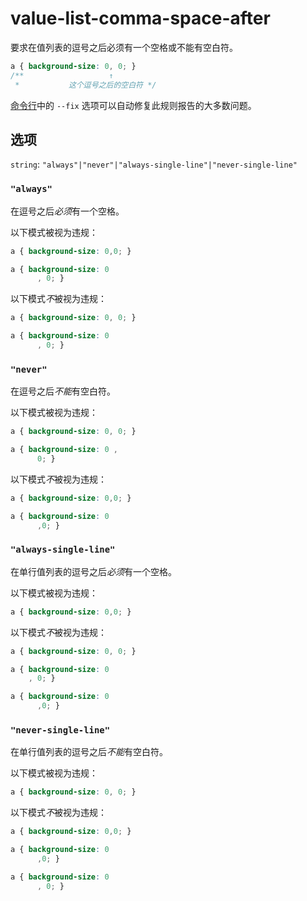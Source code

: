 # value-list-comma-space-after

要求在值列表的逗号之后必须有一个空格或不能有空白符。

```css
a { background-size: 0, 0; }
/**                   ↑
 *           这个逗号之后的空白符 */
```

[命令行](../../../docs/user-guide/cli.md#自动修复错误)中的 `--fix` 选项可以自动修复此规则报告的大多数问题。

## 选项

`string`: `"always"|"never"|"always-single-line"|"never-single-line"`

### `"always"`

在逗号之后*必须*有一个空格。

以下模式被视为违规：

```css
a { background-size: 0,0; }
```

```css
a { background-size: 0
      , 0; }
```

以下模式*不*被视为违规：

```css
a { background-size: 0, 0; }
```

```css
a { background-size: 0
      , 0; }
```

### `"never"`

在逗号之后*不能*有空白符。

以下模式被视为违规：

```css
a { background-size: 0, 0; }
```

```css
a { background-size: 0 ,
      0; }
```

以下模式*不*被视为违规：

```css
a { background-size: 0,0; }
```

```css
a { background-size: 0
      ,0; }
```

### `"always-single-line"`

在单行值列表的逗号之后*必须*有一个空格。

以下模式被视为违规：

```css
a { background-size: 0,0; }
```

以下模式*不*被视为违规：

```css
a { background-size: 0, 0; }
```

```css
a { background-size: 0
    , 0; }
```

```css
a { background-size: 0
      ,0; }
```

### `"never-single-line"`

在单行值列表的逗号之后*不能*有空白符。

以下模式被视为违规：

```css
a { background-size: 0, 0; }
```

以下模式*不*被视为违规：

```css
a { background-size: 0,0; }
```

```css
a { background-size: 0
      ,0; }
```

```css
a { background-size: 0
      , 0; }
```
